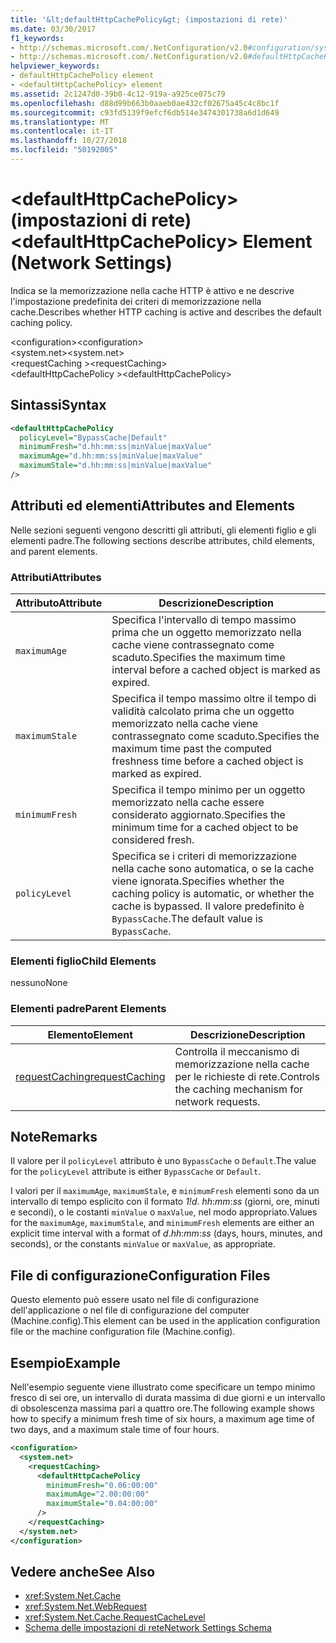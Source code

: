 ```yaml
---
title: '&lt;defaultHttpCachePolicy&gt; (impostazioni di rete)'
ms.date: 03/30/2017
f1_keywords:
- http://schemas.microsoft.com/.NetConfiguration/v2.0#configuration/system.net/requestCaching/defaultHttpCachePolicy
- http://schemas.microsoft.com/.NetConfiguration/v2.0#defaultHttpCachePolicy
helpviewer_keywords:
- defaultHttpCachePolicy element
- <defaultHttpCachePolicy> element
ms.assetid: 2c1247d0-39b0-4c12-919a-a925ce075c79
ms.openlocfilehash: d88d99b663b0aaeb0ae432cf02675a45c4c8bc1f
ms.sourcegitcommit: c93fd5139f9efcf6db514e3474301738a6d1d649
ms.translationtype: MT
ms.contentlocale: it-IT
ms.lasthandoff: 10/27/2018
ms.locfileid: "50192005"
---
```

# <a name="ltdefaulthttpcachepolicygt-element-network-settings"></a><span data-ttu-id="06905-102">&lt;defaultHttpCachePolicy&gt; (impostazioni di rete)</span><span class="sxs-lookup"><span data-stu-id="06905-102">&lt;defaultHttpCachePolicy&gt; Element (Network Settings)</span></span>
<span data-ttu-id="06905-103">Indica se la memorizzazione nella cache HTTP è attivo e ne descrive l'impostazione predefinita dei criteri di memorizzazione nella cache.</span><span class="sxs-lookup"><span data-stu-id="06905-103">Describes whether HTTP caching is active and describes the default caching policy.</span></span>  
  
 <span data-ttu-id="06905-104">\<configuration></span><span class="sxs-lookup"><span data-stu-id="06905-104">\<configuration></span></span>  
<span data-ttu-id="06905-105">\<system.net></span><span class="sxs-lookup"><span data-stu-id="06905-105">\<system.net></span></span>  
<span data-ttu-id="06905-106">\<requestCaching ></span><span class="sxs-lookup"><span data-stu-id="06905-106">\<requestCaching></span></span>  
<span data-ttu-id="06905-107">\<defaultHttpCachePolicy ></span><span class="sxs-lookup"><span data-stu-id="06905-107">\<defaultHttpCachePolicy></span></span>  
  
## <a name="syntax"></a><span data-ttu-id="06905-108">Sintassi</span><span class="sxs-lookup"><span data-stu-id="06905-108">Syntax</span></span>  
  
```xml  
<defaultHttpCachePolicy  
  policyLevel="BypassCache|Default"  
  minimumFresh="d.hh:mm:ss|minValue|maxValue"  
  maximumAge="d.hh:mm:ss|minValue|maxValue"  
  maximumStale="d.hh:mm:ss|minValue|maxValue"  
/>  
```  
  
## <a name="attributes-and-elements"></a><span data-ttu-id="06905-109">Attributi ed elementi</span><span class="sxs-lookup"><span data-stu-id="06905-109">Attributes and Elements</span></span>  
 <span data-ttu-id="06905-110">Nelle sezioni seguenti vengono descritti gli attributi, gli elementi figlio e gli elementi padre.</span><span class="sxs-lookup"><span data-stu-id="06905-110">The following sections describe attributes, child elements, and parent elements.</span></span>  
  
### <a name="attributes"></a><span data-ttu-id="06905-111">Attributi</span><span class="sxs-lookup"><span data-stu-id="06905-111">Attributes</span></span>  
  
|<span data-ttu-id="06905-112">Attributo</span><span class="sxs-lookup"><span data-stu-id="06905-112">Attribute</span></span>|<span data-ttu-id="06905-113">Descrizione</span><span class="sxs-lookup"><span data-stu-id="06905-113">Description</span></span>|  
|---------------|-----------------|  
|`maximumAge`|<span data-ttu-id="06905-114">Specifica l'intervallo di tempo massimo prima che un oggetto memorizzato nella cache viene contrassegnato come scaduto.</span><span class="sxs-lookup"><span data-stu-id="06905-114">Specifies the maximum time interval before a cached object is marked as expired.</span></span>|  
|`maximumStale`|<span data-ttu-id="06905-115">Specifica il tempo massimo oltre il tempo di validità calcolato prima che un oggetto memorizzato nella cache viene contrassegnato come scaduto.</span><span class="sxs-lookup"><span data-stu-id="06905-115">Specifies the maximum time past the computed freshness time before a cached object is marked as expired.</span></span>|  
|`minimumFresh`|<span data-ttu-id="06905-116">Specifica il tempo minimo per un oggetto memorizzato nella cache essere considerato aggiornato.</span><span class="sxs-lookup"><span data-stu-id="06905-116">Specifies the minimum time for a cached object to be considered fresh.</span></span>|  
|`policyLevel`|<span data-ttu-id="06905-117">Specifica se i criteri di memorizzazione nella cache sono automatica, o se la cache viene ignorata.</span><span class="sxs-lookup"><span data-stu-id="06905-117">Specifies whether the caching policy is automatic, or whether the cache is bypassed.</span></span> <span data-ttu-id="06905-118">Il valore predefinito è `BypassCache`.</span><span class="sxs-lookup"><span data-stu-id="06905-118">The default value is `BypassCache`.</span></span>|  
  
### <a name="child-elements"></a><span data-ttu-id="06905-119">Elementi figlio</span><span class="sxs-lookup"><span data-stu-id="06905-119">Child Elements</span></span>  
 <span data-ttu-id="06905-120">nessuno</span><span class="sxs-lookup"><span data-stu-id="06905-120">None</span></span>  
  
### <a name="parent-elements"></a><span data-ttu-id="06905-121">Elementi padre</span><span class="sxs-lookup"><span data-stu-id="06905-121">Parent Elements</span></span>  
  
|<span data-ttu-id="06905-122">Elemento</span><span class="sxs-lookup"><span data-stu-id="06905-122">Element</span></span>|<span data-ttu-id="06905-123">Descrizione</span><span class="sxs-lookup"><span data-stu-id="06905-123">Description</span></span>|  
|-------------|-----------------|  
|[<span data-ttu-id="06905-124">requestCaching</span><span class="sxs-lookup"><span data-stu-id="06905-124">requestCaching</span></span>](../../../../../docs/framework/configure-apps/file-schema/network/requestcaching-element-network-settings.md)|<span data-ttu-id="06905-125">Controlla il meccanismo di memorizzazione nella cache per le richieste di rete.</span><span class="sxs-lookup"><span data-stu-id="06905-125">Controls the caching mechanism for network requests.</span></span>|  
  
## <a name="remarks"></a><span data-ttu-id="06905-126">Note</span><span class="sxs-lookup"><span data-stu-id="06905-126">Remarks</span></span>  
 <span data-ttu-id="06905-127">Il valore per il `policyLevel` attributo è uno `BypassCache` o `Default`.</span><span class="sxs-lookup"><span data-stu-id="06905-127">The value for the `policyLevel` attribute is either `BypassCache` or `Default`.</span></span>  
  
 <span data-ttu-id="06905-128">I valori per il `maximumAge`, `maximumStale`, e `minimumFresh` elementi sono da un intervallo di tempo esplicito con il formato *1!d*. *hh*:*mm*:*ss* (giorni, ore, minuti e secondi), o le costanti `minValue` o `maxValue`, nel modo appropriato.</span><span class="sxs-lookup"><span data-stu-id="06905-128">Values for the `maximumAge`, `maximumStale`, and `minimumFresh` elements are either an explicit time interval with a format of *d*.*hh*:*mm*:*ss* (days, hours, minutes, and seconds), or the constants `minValue` or `maxValue`, as appropriate.</span></span>  
  
## <a name="configuration-files"></a><span data-ttu-id="06905-129">File di configurazione</span><span class="sxs-lookup"><span data-stu-id="06905-129">Configuration Files</span></span>  
 <span data-ttu-id="06905-130">Questo elemento può essere usato nel file di configurazione dell'applicazione o nel file di configurazione del computer (Machine.config).</span><span class="sxs-lookup"><span data-stu-id="06905-130">This element can be used in the application configuration file or the machine configuration file (Machine.config).</span></span>  
  
## <a name="example"></a><span data-ttu-id="06905-131">Esempio</span><span class="sxs-lookup"><span data-stu-id="06905-131">Example</span></span>  
 <span data-ttu-id="06905-132">Nell'esempio seguente viene illustrato come specificare un tempo minimo fresco di sei ore, un intervallo di durata massima di due giorni e un intervallo di obsolescenza massima pari a quattro ore.</span><span class="sxs-lookup"><span data-stu-id="06905-132">The following example shows how to specify a minimum fresh time of six hours, a maximum age time of two days, and a maximum stale time of four hours.</span></span>  
  
```xml  
<configuration>  
  <system.net>  
    <requestCaching>  
      <defaultHttpCachePolicy  
        minimumFresh="0.06:00:00"  
        maximumAge="2.00:00:00"  
        maximumStale="0.04:00:00"
      />  
    </requestCaching>  
  </system.net>  
</configuration>  
```  
  
## <a name="see-also"></a><span data-ttu-id="06905-133">Vedere anche</span><span class="sxs-lookup"><span data-stu-id="06905-133">See Also</span></span>  
- <xref:System.Net.Cache>  
- <xref:System.Net.WebRequest>  
- <xref:System.Net.Cache.RequestCacheLevel>  
- [<span data-ttu-id="06905-134">Schema delle impostazioni di rete</span><span class="sxs-lookup"><span data-stu-id="06905-134">Network Settings Schema</span></span>](../../../../../docs/framework/configure-apps/file-schema/network/index.md)
